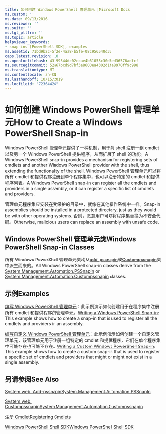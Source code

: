 ```yaml
---
title: 如何创建 Windows PowerShell 管理单元 |Microsoft Docs
ms.custom: ''
ms.date: 09/13/2016
ms.reviewer: ''
ms.suite: ''
ms.tgt_pltfrm: ''
ms.topic: article
helpviewer_keywords:
- snap-ins [PowerShell SDK], examples
ms.assetid: 71bd9b2c-5f2e-4aa8-b5fe-08c956540d37
caps.latest.revision: 10
ms.openlocfilehash: 43199544dc02ccae4b61053c30d6ed36576adfcf
ms.sourcegitcommit: 52a67bcd9d7bf3e8600ea4302d1fa8970ff9c998
ms.translationtype: MT
ms.contentlocale: zh-CN
ms.lasthandoff: 10/15/2019
ms.locfileid: "72364426"
---
```

# <a name="how-to-create-a-windows-powershell-snap-in"></a><span data-ttu-id="d9231-102">如何创建 Windows PowerShell 管理单元</span><span class="sxs-lookup"><span data-stu-id="d9231-102">How to Create a Windows PowerShell Snap-in</span></span>

<span data-ttu-id="d9231-103">Windows PowerShell 管理单元提供了一种机制，用于向 shell 注册一组 cmdlet 以及另一个 Windows PowerShell 提供程序，从而扩展了 shell 的功能。</span><span class="sxs-lookup"><span data-stu-id="d9231-103">A Windows PowerShell snap-in provides a mechanism for registering sets of cmdlets and another Windows PowerShell provider with the shell, thus extending the functionality of the shell.</span></span> <span data-ttu-id="d9231-104">Windows PowerShell 管理单元可以将所有 cmdlet 和提供程序注册到单个程序集中，也可以注册特定的 cmdlet 和提供程序列表。</span><span class="sxs-lookup"><span data-stu-id="d9231-104">A Windows PowerShell snap-in can register all the cmdlets and providers in a single assembly, or it can register a specific list of cmdlets and providers.</span></span>

<span data-ttu-id="d9231-105">管理单元程序集应安装在受保护的目录中，就像在其他操作系统中一样。</span><span class="sxs-lookup"><span data-stu-id="d9231-105">Snap-in assemblies should be installed in a protected directory, just as they would be with other operating systems.</span></span> <span data-ttu-id="d9231-106">否则，恶意用户可以将程序集替换为不安全代码。</span><span class="sxs-lookup"><span data-stu-id="d9231-106">Otherwise, malicious users can replace an assembly with unsafe code.</span></span>

## <a name="windows-powershell-snap-in-classes"></a><span data-ttu-id="d9231-107">Windows PowerShell 管理单元类</span><span class="sxs-lookup"><span data-stu-id="d9231-107">Windows PowerShell Snap-in Classes</span></span>

<span data-ttu-id="d9231-108">所有 Windows PowerShell 管理单元类均从[add-pssnapin](/dotnet/api/System.Management.Automation.PSSnapIn)或[Custompssnapin](/dotnet/api/System.Management.Automation.CustomPSSnapIn)类中派生而来的。</span><span class="sxs-lookup"><span data-stu-id="d9231-108">All Windows PowerShell snap-in classes derive from the [System.Management.Automation.PSSnapIn](/dotnet/api/System.Management.Automation.PSSnapIn) or [System.Management.Automation.Custompssnapin](/dotnet/api/System.Management.Automation.CustomPSSnapIn) classes.</span></span>

## <a name="examples"></a><span data-ttu-id="d9231-109">示例</span><span class="sxs-lookup"><span data-stu-id="d9231-109">Examples</span></span>

<span data-ttu-id="d9231-110">[编写 Windows PowerShell 管理单元](./writing-a-windows-powershell-snap-in.md)：此示例演示如何创建用于在程序集中注册所有 cmdlet 和提供程序的管理单元。</span><span class="sxs-lookup"><span data-stu-id="d9231-110">[Writing a Windows PowerShell Snap-in](./writing-a-windows-powershell-snap-in.md): This example shows how to create a snap-in that is used to register all the cmdlets and providers in an assembly.</span></span>

<span data-ttu-id="d9231-111">[编写自定义 Windows PowerShell 管理单元](./writing-a-custom-windows-powershell-snap-in.md)：此示例演示如何创建一个自定义管理单元，该管理单元用于注册一组特定的 cmdlet 和提供程序，它们在单个程序集中可能存在也可能不存在。</span><span class="sxs-lookup"><span data-stu-id="d9231-111">[Writing a Custom Windows PowerShell Snap-in](./writing-a-custom-windows-powershell-snap-in.md): This example shows how to create a custom snap-in that is used to register a specific set of cmdlets and providers that might or might not exist in a single assembly.</span></span>

## <a name="see-also"></a><span data-ttu-id="d9231-112">另请参阅</span><span class="sxs-lookup"><span data-stu-id="d9231-112">See Also</span></span>

[<span data-ttu-id="d9231-113">System.web. Add-pssnapin</span><span class="sxs-lookup"><span data-stu-id="d9231-113">System.Management.Automation.PSSnapIn</span></span>](/dotnet/api/System.Management.Automation.PSSnapIn)

[<span data-ttu-id="d9231-114">System.web. Custompssnapin</span><span class="sxs-lookup"><span data-stu-id="d9231-114">System.Management.Automation.Custompssnapin</span></span>](/dotnet/api/System.Management.Automation.CustomPSSnapIn)

[<span data-ttu-id="d9231-115">注册 Cmdlet</span><span class="sxs-lookup"><span data-stu-id="d9231-115">Registering Cmdlets</span></span>](./registering-cmdlets.md)

[<span data-ttu-id="d9231-116">Windows PowerShell Shell SDK</span><span class="sxs-lookup"><span data-stu-id="d9231-116">Windows PowerShell Shell SDK</span></span>](../windows-powershell-reference.md)
